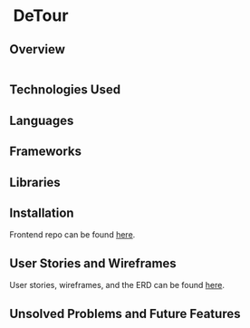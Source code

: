 # ![]() DeTour

## Overview
![]()

## Technologies Used
Languages
- 

Frameworks
- 

Libraries
- 


## Installation
Frontend repo can be found [here](https://github.com/ronsbons/detour-frontend).


## User Stories and Wireframes
User stories, wireframes, and the ERD can be found [here](https://trello.com/b/hLycGwWy/capstone-project).


## Unsolved Problems and Future Features